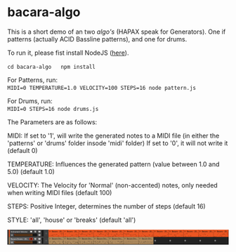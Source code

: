 # bacara-algo

This is a short demo of an two *algo's* (HAPAX speak for Generators). One if patterns (actually ACID Bassline patterns), and one for drums.

To run it, please fist install NodeJS ([here](https://nodejs.org/en/)).

`cd bacara-algo  
npm install  `

For Patterns, run:  
`MIDI=0 TEMPERATURE=1.0 VELOCITY=100 STEPS=16 node pattern.js`

For Drums, run:  
`MIDI=0 STEPS=16 node drums.js`



The Parameters are as follows:

MIDI:   If set to '1', will write the generated notes to a MIDI file  (in either the 'patterns' or 'drums' folder insode 'midi' folder)
        If set to '0', it will not write it
        (default 0)

TEMPERATURE: Influences the generated pattern (value between 1.0 and 5.0) (default 1.0)

VELOCITY:   The Velocity for 'Normal' (non-accented) notes, only needed when writing MIDI files (default 100)

STEPS:  Positive Integer, determines the number of steps (default 16)

STYLE: 'all', 'house' or 'breaks' (default 'all')

![Example Clips](images/Screenshot.png)